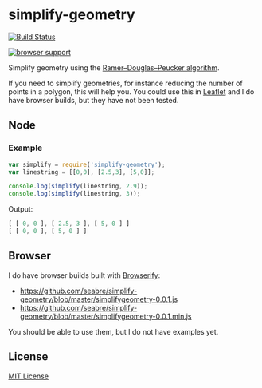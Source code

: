 # simplify-geometry
[![Build Status](https://travis-ci.org/seabre/simplify-geometry.png)](https://travis-ci.org/seabre/simplify-geometry)

[![browser support](https://ci.testling.com/seabre/simplify-geometry.png)](https://ci.testling.com/seabre/simplify-geometry)

Simplify geometry using the [Ramer–Douglas–Peucker algorithm](http://en.wikipedia.org/wiki/Ramer%E2%80%93Douglas%E2%80%93Peucker_algorithm).

If you need to simplify geometries, for instance reducing the number of points in a polygon, this will help you. You could use this in [Leaflet](https://github.com/Leaflet/Leaflet) and I do have browser builds, but they have not been tested.

## Node

### Example

```javascript
var simplify = require('simplify-geometry');
var linestring = [[0,0], [2.5,3], [5,0]];

console.log(simplify(linestring, 2.9));
console.log(simplify(linestring, 3));
```

Output:
```javascript
[ [ 0, 0 ], [ 2.5, 3 ], [ 5, 0 ] ]
[ [ 0, 0 ], [ 5, 0 ] ]
```

## Browser

I do have browser builds built with [Browserify](https://github.com/substack/node-browserify):

* https://github.com/seabre/simplify-geometry/blob/master/simplifygeometry-0.0.1.js
* https://github.com/seabre/simplify-geometry/blob/master/simplifygeometry-0.0.1.min.js

You should be able to use them, but I do not have examples yet.


## License
[MIT License](http://en.wikipedia.org/wiki/MIT_License)
